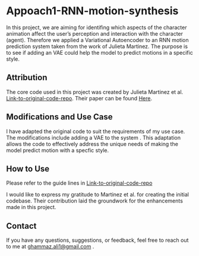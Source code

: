 # Appoach1-RNN-motion-synthesis

In this project, we are aiming for  identifing which aspects of the character animation affect the user’s perception and interaction with the character (agent). Therefore we applied a Variational Autoencoder to an RNN motion prediction system taken from the work of Julieta Martinez. The purpose is to see if adding an VAE could help the model to predict motions in a specific style. 

## Attribution

The core code used in this project was created by Julieta Martinez et al. [Link-to-original-code-repo](https://github.com/una-dinosauria/). Their paper can be found 
[Here](https://arxiv.org/pdf/1705.02445.pdf).

## Modifications and Use Case

I have adapted the original code to suit the requirements of my use case. The modifications include adding a VAE to the system . This adaptation allows the code to effectively address the unique needs of making the model predict motion with a specfic style.

## How to Use
Please refer to the guide lines in [Link-to-original-code-repo](https://github.com/una-dinosauria/)

I would like to express my gratitude to Martinez et al. for creating the initial codebase. Their contribution laid the groundwork for the enhancements made in this project.

## Contact

If you have any questions, suggestions, or feedback, feel free to reach out to me at ghammaz.ali1@gmail.com .
